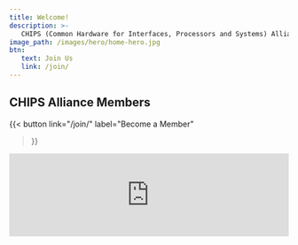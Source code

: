 ```yaml
---
title: Welcome!
description: >-
   CHIPS (Common Hardware for Interfaces, Processors and Systems) Alliance harnesses the energy of open source collaboration to accelerate hardware development.
image_path: /images/hero/home-hero.jpg
btn:
   text: Join Us
   link: /join/
---
```


## CHIPS Alliance Members

{{< button
link="/join/"
label="Become a Member"
>}}

<iframe
title="landscape"
id="landscape"
src="https://landscape.lfph.io/card-mode?project=member&embed=yes"
frameborder="0"
scrolling="no"
class="iframe-container"
style="width: 100% ; min-width: 100%;"
></iframe>
<script defer src='//landscape.cncf.io/iframeResizer.js?ver=1671468192' id='landscape-resize-js'></script>
